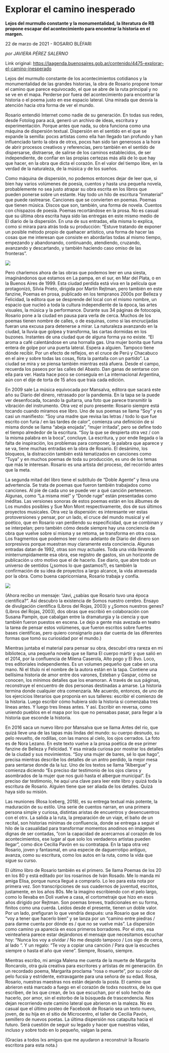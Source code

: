 # Explorar el camino inesperado

**Lejos del murmullo constante y la monumentalidad, la literatura de RB propone escapar del acontecimiento para encontrar la historia en el margen.**

22 de marzo de 2021 - ROSARIO BLÉFARI

_por JAVIERA PÉREZ SALERNO_

Link original: https://laagenda.buenosaires.gob.ar/contenido/4475-explorar-el-camino-inesperado



Lejos del murmullo constante de los acontecimientos cotidianos y la monumentalidad de las grandes historias, la obra de Rosario propone tomar el camino que parece equivocado, el que se abre de la ruta principal y no se ve en el mapa. Perderse por fuera del acontecimiento para encontrar la historia o el poema justo en ese espacio lateral. Una mirada que desvía la atención hacia otra forma de ver el mundo.




Rosario entendió Internet como nadie de su generación. En todas sus redes, desde Fotolog para acá, generó un archivo de ideas, escritura y experimentación. Porque antes que nada, su obra funciona como una máquina de dispersión textual. Dispersión en el sentido en el que se expande la semilla: pocxs artistas como ella han llegado tan profundo y han influenciado tanto la obra de otrxs, pocxs han sido tan generosos a la hora de abrir procesos creativos y referencias, pero también en el sentido de dispersarse, distraerse, de salirse de los caminos establecidos, de ser independiente, de confiar en las propias certezas más allá de lo que hay que hacer, en la obra que dicta el corazón. En el valor del tiempo libre, en la verdad de la naturaleza, de la música y de los sueños.




Como máquina de dispersión, no podemos entonces dejar de leer que, si bien hay varios volúmenes de poesía, cuentos y hasta una pequeña novela, probablemente no sea justo atrapar su obra escrita en los libros que pueden ponerse sobre un estante. Hay todo un hilo de escritura “inmaterial” que puede rastrearse. Canciones que se convierten en poemas. Poemas que tienen música. Discos que son, también, una forma de novela. Cuentos con chispazos de poesía. Poemas recortándose en la prosa. No es casual que su última obra escrita haya sido las entregas en este mismo medio de El diario de la dispersión. En una de sus entradas, ella misma lo explica, como si mirara para atrás toda su producción: “Estuve tratando de exponer un posible método propio de quehacer artístico, una forma de hacer las cosas que me interesan que consiste en abordarlas todas al mismo tiempo, empezando y abandonando, continuando, atendiendo, cruzando, avanzando y descartando, y también haciendo caso omiso de las fronteras”.




![](https://cdn.flowlikemusic.com/files/images/42498/fe346ced-ad58-4480-a843-95083db1bf4a.jpeg)




Pero charlemos ahora de las obras que podemos leer en una siesta, imaginándonos que estamos en La pampa, en el sur, en Mar del Plata, o en la Buenos Aires de 1999. Esta ciudad perdida está viva en la película que protagonizó, Silvia Prieto, dirigida por Martín Rejtman, pero también en este fanzine, Poemas en prosa, publicado en los tempranos 2000s por Belleza y Felicidad, la editora que se desprende del local con el mismo nombre, un espacio que nucleó a toda la cultura independiente de la época, las artes visuales, la música y la performance. Durante sus 34 páginas de fotocopia, Rosario pone a la ciudad en pausa para verla de cerca. Muchos de los poemas tienen nombre de calles, o de esquinas, como si las encrucijadas fueran una excusa para detenerse a mirar. La naturaleza avanzando en la ciudad, la lluvia que golpea y transforma, las cartas dormidas en los buzones. Instantes de una ciudad que de alguna forma ya no existe. “El aroma a café calentándose en una hornalla gas. Una mujer bonita que fuma entera de golpe por una puerta lateral. Espera a alguien. Tampoco tiene dónde recibir. Por un efecto de reflejos, en el cruce de Perú y Chacabuco en el aire y sobre todas las cosas, flota la pantalla con un partido”. La ciudad se mira y se piensa también mientras está afuera. Desde el campo, recuerda los paseos por las calles del Abasto. Dan ganas de sentarse con ella para ver. Hasta hace poco se conseguía en La internacional Argentina, aún con el dije de torta de 15 años que traía cada edición.




En 2009 sale La música equivocada por Mansalva, editora que sacará este año su Diario del dinero, retrasado por la pandemia. En la tapa se la puede ver desenfocada, tocando la guitarra, una foto que parece transmitir la vibración del instrumento. Otra vez el puro presente: Rosario siempre está tocando cuando miramos ese libro. Uno de sus poemas se llama “Soy” y es casi un manifiesto: “Soy una madre que revisa las letras / todo lo que fue escrito con furia / en las tardes de calor”, comienza una definición de sí misma donde se llama “abeja enojada”, “mujer irritada”, pero se define todo el tiempo alrededor de la escritura. “Soy la que se despierta otra vez / con la misma palabra en la boca”, concluye. La escritura, y por ende llegada o la falta de inspiración, los problemas para componer, la palabra que aparece y se va, tiene muchas entradas en la obra de Rosario. El desánimo, los bloqueos, la distracción también está tematizados en canciones como “Tuya” y en muchos poemas de toda su producción, es uno de los temas que más le interesan. Rosario es una artista del proceso, del recorrido antes que la meta.




La segunda mitad del libro tiene el subtítulo de “Doble Agente” y lleva una advertencia. Se trata de poemas que fueron también trabajados como canciones. Al pie de cada uno se puede ver a qué canción pertenecen. Algunas, como “La misma miel” y “Donde ruge” están presentadas como inéditas. Las versiones sonoras de estos poemas están en los álbumes de Los mundos posibles y Sue Mon Mont respectivamente, dos de sus últimos proyectos musicales. Otra vez la dispersión: es interesante ver estas protoversiones y pensar, por un lado, el cruce del mundo musical y el poético, que en Rosario van perdiendo su especificidad, que se combinan y se interpelan; pero también cómo desde siempre hay una conciencia de obra que vuelve sobre sí misma y se retoma, se transforma en otra cosa. Los fragmentos que podemos leer como adelanto de Diario del dinero son sorpresivos porque muestran muy claramente esta conciencia. Algunas entradas datan de 1992, otras son muy actuales. Toda una vida llevando ininterrumpidamente esa obra, ese registro de gastos, sin un horizonte de publicación u otro motivo que el de hacerlo. Ese diario, que abre todo un universo de sentidos (¿somos lo que gastamos?), es también la confirmación de su idea de proyectos a largo alcance, la vida atravesada por la obra. Como buena capricorniana, Rosario trabaja y confía.




![](https://cdn.flowlikemusic.com/files/images/42499/daeba9d9-57db-4c62-9d05-b7c361691a5f.jpeg)




(Ahora recibo un mensaje: “Javi, ¿sabías que Rosario tuvo una época científica?”. Así descubro la existencia de Somos nuestro cerebro. Ensayo de divulgación científica (Libros del Rojas, 2003) y ¿Somos nuestros genes? (Libros del Rojas, 2003), dos obras que escribió en colaboración con Susana Pampín, que cabalgan entre la dramaturgia y la ciencia y que también fueron puestos en escena. Le dejo a gente más avezada en teatro la tarea de pensar estos volúmenes, que fueron escritos sobre fuertes bases científicas, pero quiero consignarlo para dar cuenta de las diferentes formas que tomó su curiosidad por el mundo.)




Mientras juntaba el material para pensar su obra, descubrí otra rareza en mi biblioteca, una pequeña novela que se llama El cuerpo mártir y que salió en el 2014, por la confluencia de Milena Caserola, Alto pogo y El 8vo. Loco, tres editoriales independientes. Es un volumen pequeño que cabe en una mano. Ni el título ni el nombre de la autora están en la tapa. Contiene una bellísima historia de amor entre dos varones, Esteban y Gaspar, cómo se conocen, los mínimos detalles que los enamoran. A través de sus páginas, reconstruye el encuentro de dos personas destinadas a amarse. La historia termina donde cualquier otra comenzaría. Me acuerdo, entonces, de uno de los ejercicios literarios que proponía en sus talleres: escribir el comienzo de la historia. Luego escribir cómo hubiera sido la historia si comenzaba tres líneas antes. Y luego tres líneas antes. Y así. Escribir en reversa, como uniendo pueblos en el mapa por los que no pensabas pasar, para llegar a la historia que esconde la historia.




En 2016 saca un nuevo libro por Mansalva que se llama Antes del río, que quizá lleve una de las tapas más lindas del mundo: su cuerpo desnudo, su pelo revuelto, de rodillas, con las manos al cielo, los ojos cerrados. La foto es de Nora Lezano. En este texto vuelve a la prosa poética de ese primer fanzine de Belleza y Felicidad. Y esa mirada curiosa por mostrar los detalles de la ciudad y sus movimientos. “Soy una mujer de bares, sé lo que hago”, precisa mientras describe los detalles de un antro perdido, la mejor mesa para sentarse donde da la luz. Uno de los textos se llama “Albergue” y comienza diciendo “Es preciso dar testimonio de los ojos claros y asombrados de la mujer que nos guió hasta el albergue municipal”. Es preciso dar testimonio, he aquí una clave para leer este libro y quizá toda la escritura de Rosario. Alguien tiene que ser aliada de los detalles. Quizá haya sido su misión.




Las reuniones (Rosa Iceberg, 2018), es su entrega textual más potente, la maduración de su estilo. Una serie de cuentos narran, en una primera persona simple y curiosa, distintas aristas de encuentros y desencuentros con el otrx. La salida a la ruta, la preparación de un viaje, el baño de un recital, son historias mínimas de confluencia, donde se entrega a seguir el hilo de la casualidad para transformar momentos anodinos en imágenes dignas de ser contadas, ”con la capacidad de acercarnos al corazón de los acontecimientos, ese lugar al que solo los verdaderos artistas pueden llegar”, como dice Cecilia Pavón en su contratapa. En la tapa otra vez Rosario, joven y fantasmal, en una especie de daguerrotipo antiguo, avanza, como su escritura, como los autos en la ruta, como la vida que sigue su curso.




El último libro de Rosario también es el primero. Se llama Poemas de los 20 en los 80 y está editado por los rosarinos de Iván Rosado. Me lo manda mi amiga Elisa, porque nunca llegué a comprarlo. Lo leo para esta nota por primera vez. Son transcripciones de sus cuadernos de juventud, escritos, justamente, en los años 80s. Me la imagino escribiendo con el pelo largo, como lo llevaba en Doli vuelve a casa, el cortometraje que hizo en esos años dirigido por Rejtman. Son poemas breves, tradicionales en su forma, finitos como una cuerda. Leídos desde el presente, tienen un doble valor. Por un lado, prefiguran lo que vendría después: una Rosario que se dice “voy a tener que hacerlo bien” y se lanza por un “camino entre piedras / para darme cuenta por dónde es / que no se vuelve más”. La dispersión como camino ya aparecía en esos primeros borradores. Por el otro, esa veinteañera parece estar dejándonos el mensaje que necesitamos escuchar hoy: “Nunca los voy a olvidar / No me despido tampoco / Los sigo de cerca, al lado “. Y un regalo: “Te voy a copiar una canción / Para que la escuches siempre o hasta el año que viene”. Siempre, Rosario, siempre.




Mientras escribo, mi amiga Malena me cuenta de la muerte de Margarita Roncarolo, otra guía creativa para escritores y artistas de mi generación. En un recordado poema, Margarita proclama “rosa o muerte”, por su color de pelo fucsia y estridente, extravagante para una señora de su edad. Rosa, Rosario, nuestras maestras nos están dejando la posta. El camino que abrieron está marcado a fuego en el corazón de todxs nosotrxs, de lxs que escriben, de lxs que crean, de lxs que escuchan, por el solo hecho de hacerlo, por amor, sin el estorbo de la búsqueda de trascendencia. Nos dejan recorriendo este camino lateral que abrieron en la maleza. No es casual que el último posteo de Facebook de Rosario sea un texto nuevo, joven, de su hija en el sitio de Microcentro, el taller de Cecilia Pavón, semillero de nuevos poetas. La última dispersión nos catapulta hacia el futuro. Será cuestión de seguir su legado y hacer que nuestras vidas, incluso y sobre todo en lo pequeño, valgan la pena.




(Gracias a todos lxs amigxs que me ayudaron a reconstruir la Rosario escritora para esta nota.)




